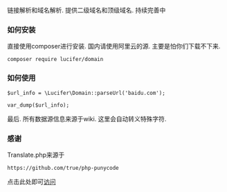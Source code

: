 链接解析和域名解析. 提供二级域名和顶级域名. 持续完善中
### 如何安装
直接使用composer进行安装. 国内请使用阿里云的源. 主要是怕你们下载不下来.
```
composer require lucifer/domain
```
### 如何使用
```
$url_info = \Lucifer\Domain::parseUrl('baidu.com');

var_dump($url_info);
```
最后. 所有数据源信息来源于wiki. 这里会自动转义特殊字符. 
### 感谢
Translate.php来源于
```
https://github.com/true/php-punycode
```
点击此处即可[访问](https://github.com/true/php-punycode)